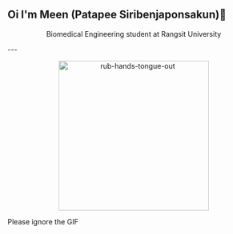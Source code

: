 ## Oi I'm Meen (Patapee Siribenjaponsakun)👋

<p align="center">
  Biomedical Engineering student at Rangsit University
</p>
---
<p align="center">
  <img src="https://github.com/user-attachments/assets/593a1219-ed2d-4c00-b037-ca8ac2612d2b" width="300" alt="rub-hands-tongue-out">
</p>

Please ignore the GIF
